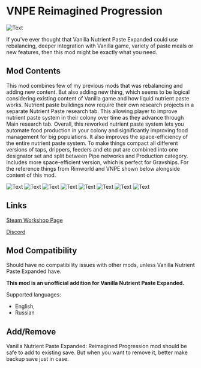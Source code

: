 # VNPE Reimagined Progression

![Text](/Mod%20Page/Images/VNPE%20Reimagined%20Progression.png)

If you've ever thought that Vanilla Nutrient Paste Expanded could use rebalancing, deeper integration with Vanilla game, variety of paste meals or new features, then this mod might be exactly what you need.

## Mod Contents

This mod combines few of my previous mods that was rebalancing and adding new content. But also adding new thing, which seems to be logical considering existing content of Vanilla game and how liquid nutrient paste works.
Nutrient paste buildings now require their own research projects in a separate Nutrient Paste research tab. This allowing player to improve nutrient paste system in their colony over time as they advance through Main research tab.
Overall, this reworked nutrient paste system lets you automate food production in your colony and significantly improving food management for big populations. It also improves the space-efficiency of the entire nutrient paste system.
To make things compact all different versions of taps, drippers, feeders and etc put are combined into one designator set and split between Pipe networks and Production category.
Includes more space-efficient version, which is perfect for Gravships.
For the reference things from Rimworld and VNPE shown below alongside content of this mod.

![Text](/Mod%20Page/Images/Content/VNPERPDesc1.png)
![Text](/Mod%20Page/Images/Content/VNPERPDesc2.png)
![Text](/Mod%20Page/Images/Content/VNPERPDesc3.png)
![Text](/Mod%20Page/Images/Content/VNPERPDesc4.png)
![Text](/Mod%20Page/Images/Content/VNPERPDesc5.png)
![Text](/Mod%20Page/Images/Content/VNPERPDesc6.png)
![Text](/Mod%20Page/Images/Content/VNPERPDesc7.png)
![Text](/Mod%20Page/Images/Content/VNPERPDesc8.png)

## Links

[Steam Workshop Page](https://steamcommunity.com/sharedfiles/filedetails/?id=3530651481)

[Discord](https://discord.gg/tKsBgzzTsG)

## Mod Compatibility

Should have no compatibility issues with other mods, unless Vanilla Nutrient Paste Expanded have.

**This mod is an unofficial addition for Vanilla Nutrient Paste Expanded.**

Supported languages:
* English,
* Russian

## Add/Remove

Vanilla Nutrient Paste Expanded: Reimagined Progression mod should be safe to add to existing save. But when you want to remove it, better make backup save just in case.